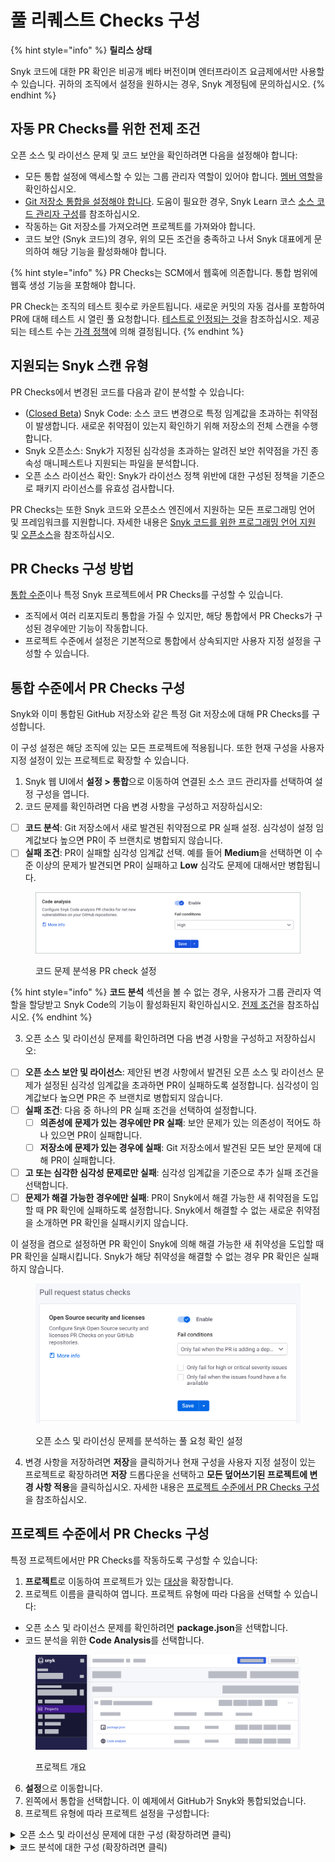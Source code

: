 # 풀 리퀘스트 Checks 구성

{% hint style="info" %}
**릴리스 상태**

Snyk 코드에 대한 PR 확인은 비공개 베타 버전이며 엔터프라이즈 요금제에서만 사용할 수 있습니다. 귀하의 조직에서 설정을 원하시는 경우, Snyk 계정팀에 문의하십시오.
{% endhint %}

## 자동 PR Checks를 위한 전제 조건

오픈 소스 및 라이선스 문제 및 코드 보안을 확인하려면 다음을 설정해야 합니다:

* 모든 통합 설정에 액세스할 수 있는 그룹 관리자 역할이 있어야 합니다. [멤버 역할](../../../snyk-admin/user-roles/user-role-management.md)을 확인하십시오.
* [Git 저장소 통합을 설정해야 합니다](../../../scm-ide-and-ci-cd-integrations/snyk-scm-integrations/). 도움이 필요한 경우, Snyk Learn 코스 [소스 코드 관리자 구성](https://learn.snyk.io/lesson/configure-snyk-scm/)를 참조하십시오.
* 작동하는 Git 저장소를 가져오려면 프로젝트를 가져와야 합니다.
* 코드 보안 (Snyk 코드)의 경우, 위의 모든 조건을 충족하고 나서 Snyk 대표에게 문의하여 해당 기능을 활성화해야 합니다.

{% hint style="info" %}
PR Checks는 SCM에서 웹훅에 의존합니다. 통합 범위에 웹훅 생성 기능을 포함해야 합니다.

PR Check는 조직의 테스트 횟수로 카운트됩니다. 새로운 커밋의 자동 검사를 포함하여 PR에 대해 테스트 시 열린 풀 요청합니다. [테스트로 인정되는 것](../../../working-with-snyk/what-counts-as-a-test.md)을 참조하십시오. 제공되는 테스트 수는 [가격 정책](../../../implement-snyk/enterprise-implementation-guide/trial-limitations.md)에 의해 결정됩니다.
{% endhint %}

## 지원되는 Snyk 스캔 유형

PR Checks에서 변경된 코드를 다음과 같이 분석할 수 있습니다:

* ([Closed Beta](../../../getting-started/snyk-release-process.md#closed-beta)) Snyk Code: 소스 코드 변경으로 특정 임계값을 초과하는 취약점이 발생합니다. 새로운 취약점이 있는지 확인하기 위해 저장소의 전체 스캔을 수행합니다.
* Snyk 오픈소스: Snyk가 지정된 심각성을 초과하는 알려진 보안 취약점을 가진 종속성 매니페스트나 지원되는 파일을 분석합니다.
* 오픈 소스 라이선스 확인: Snyk가 라이선스 정책 위반에 대한 구성된 정책을 기준으로 패키지 라이선스를 유효성 검사합니다.

PR Checks는 또한 Snyk 코드와 오픈소스 엔진에서 지원하는 모든 프로그래밍 언어 및 프레임워크를 지원합니다. 자세한 내용은 [Snyk 코드를 위한 프로그래밍 언어 지원](../../../supported-languages-package-managers-and-frameworks/#code-analysis-snyk-code) 및 [오픈소스](../../../supported-languages-package-managers-and-frameworks/#open-source-and-licensing-snyk-open-source)을 참조하십시오.

## PR Checks 구성 방법

[통합 수준](configure-pull-request-checks.md#configure-pr-checks-at-the-integration-level)이나 특정 Snyk 프로젝트에서 PR Checks를 구성할 수 있습니다.

* 조직에서 여러 리포지토리 통합을 가질 수 있지만, 해당 통합에서 PR Checks가 구성된 경우에만 기능이 작동합니다.
* 프로젝트 수준에서 설정은 기본적으로 통합에서 상속되지만 사용자 지정 설정을 구성할 수 있습니다.

## 통합 수준에서 PR Checks 구성

Snyk와 이미 통합된 GitHub 저장소와 같은 특정 Git 저장소에 대해 PR Checks를 구성합니다.

이 구성 설정은 해당 조직에 있는 모든 프로젝트에 적용됩니다. 또한 현재 구성을 사용자 지정 설정이 있는 프로젝트로 확장할 수 있습니다.

1. Snyk 웹 UI에서 **설정 > 통합**으로 이동하여 연결된 소스 코드 관리자를 선택하여 설정 구성을 엽니다.
2. 코드 문제를 확인하려면 다음 변경 사항을 구성하고 저장하십시오:

* [ ] **코드 분석**: Git 저장소에서 새로 발견된 취약점으로 PR 실패 설정. 심각성이 설정 임계값보다 높으면 PR이 주 브랜치로 병합되지 않습니다.
* [ ] **실패 조건**: PR이 실패할 심각성 임계값 선택. 예를 들어 **Medium**을 선택하면 이 수준 이상의 문제가 발견되면 PR이 실패하고 **Low** 심각도 문제에 대해서만 병합됩니다.

<figure><img src="../../../.gitbook/assets/enable analyze code.png" alt="코드 문제 분석용 PR check 설정."><figcaption><p>코드 문제 분석용 PR check 설정</p></figcaption></figure>

{% hint style="info" %}
**코드 분석** 섹션을 볼 수 없는 경우, 사용자가 그룹 관리자 역할을 할당받고 Snyk Code의 기능이 활성화된지 확인하십시오. [전제 조건](configure-pull-request-checks.md#prerequisites)을 참조하십시오.
{% endhint %}

3. 오픈 소스 및 라이선싱 문제를 확인하려면 다음 변경 사항을 구성하고 저장하십시오:

* [ ] **오픈 소스 보안 및 라이선스**: 제안된 변경 사항에서 발견된 오픈 소스 및 라이선스 문제가 설정된 심각성 임계값을 초과하면 PR이 실패하도록 설정합니다. 심각성이 임계값보다 높으면 PR은 주 브랜치로 병합되지 않습니다.
* [ ] **실패 조건**: 다음 중 하나의 PR 실패 조건을 선택하여 설정합니다.
  * [ ] **의존성에 문제가 있는 경우에만 PR 실패**: 보안 문제가 있는 의존성이 적어도 하나 있으면 PR이 실패합니다.
  * [ ] **저장소에 문제가 있는 경우에 실패**: Git 저장소에서 발견된 모든 보안 문제에 대해 PR이 실패합니다.
* [ ] **고 또는 심각한 심각성 문제로만 실패**: 심각성 임계값을 기준으로 추가 실패 조건을 선택합니다.
* [ ] **문제가 해결 가능한 경우에만 실패**: PR이 Snyk에서 해결 가능한 새 취약점을 도입할 때 PR 확인에 실패하도록 설정합니다. Snyk에서 해결할 수 없는 새로운 취약점을 소개하면 PR 확인을 실패시키지 않습니다.

이 설정을 켬으로 설정하면 PR 확인이 Snyk에 의해 해결 가능한 새 취약성을 도입할 때 PR 확인을 실패시킵니다. Snyk가 해당 취약성을 해결할 수 없는 경우 PR 확인은 실패하지 않습니다.

<figure><img src="../../../.gitbook/assets/Screenshot 2023-04-28 at 12.06.13 (1) (1).png" alt="오픈 소스 및 라이선싱 문제를 분석하는 풀 요청 확인 설정." width="563"><figcaption><p>오픈 소스 및 라이선싱 문제를 분석하는 풀 요청 확인 설정</p></figcaption></figure>

4. 변경 사항을 저장하려면 **저장**을 클릭하거나 현재 구성을 사용자 지정 설정이 있는 프로젝트로 확장하려면 **저장** 드롭다운을 선택하고 **모든 덮어쓰기된 프로젝트에 변경 사항 적용**을 클릭하십시오. 자세한 내용은 [프로젝트 수준에서 PR Checks 구성](configure-pull-request-checks.md#configure-pr-checks-at-the-project-level)을 참조하십시오.

## 프로젝트 수준에서 PR Checks 구성

특정 프로젝트에서만 PR Checks를 작동하도록 구성할 수 있습니다:

1. **프로젝트**로 이동하여 프로젝트가 있는 [대상](../../../snyk-admin/snyk-projects/#target)을 확장합니다.
2. 프로젝트 이름을 클릭하여 엽니다. 프로젝트 유형에 따라 다음을 선택할 수 있습니다:

* 오픈 소스 및 라이선스 문제를 확인하려면 **package.json**을 선택합니다.
* 코드 분석을 위한 **Code Analysis**를 선택합니다.

<figure><img src="../../../.gitbook/assets/configure_pr_checks_project_level.png" alt="프로젝트 개요"><figcaption><p>프로젝트 개요</p></figcaption></figure>

6. **설정**으로 이동합니다.
7. 왼쪽에서 통합을 선택합니다. 이 예제에서 GitHub가 Snyk와 통합되었습니다.
8. 프로젝트 유형에 따라 프로젝트 설정을 구성합니다:

<details>

<summary>오픈 소스 및 라이선싱 문제에 대한 구성 (확장하려면 클릭)</summary>

1. **풀 요청을 위한 Snyk 테스트**에서 **사용자 지정**을 선택하여 설정을 구성합니다.
2. 제안된 변경 사항에서 발견된 오픈 소스 및 라이선스 문제가 설정된 심각성 임계값을 초과할 때 PR을 실패시키도록 옵션을 활성화합니다.
3. 다음 설정을 구성합니다:

* [ ] **실패 조건**: 보안 문제 분포를 기반으로 다음 중 하나의 PR 실패 조건을 선택합니다.
  * [ ] **의존성에 문제가 있는 경우에만 PR 실패**: 보안 문제가 있는 의존성이 하나 이상 있을 때 PR이 실패합니다.
  * [ ] **저장소에 문제가 있는 경우에 실패**: Git 저장소에서 발견된 모든 보안 문제를 위해 PR이 실패합니다.
* [ ] **고 또는 심각한 심각성 문제로만 실패**: 심각성 임계값을 기준으로 추가 실패 조건을 선택합니다.
* [ ] **문제가 해결 가능한 경우에만 실패**: PR이 Snyk에 의해 해결 가능한 새 취약점을 도입할 때 PR 확인에 실패하도록 설정합니다.

4. 변경 사항을 저장하려면 **Snyk 풀 요청 설정 업데이트**를 클릭하십시오.

</details>

<details>

<summary>코드 분석에 대한 구성 (확장하려면 클릭)</summary>

1. **풀 요청을 위한 Snyk Code**에서 **사용자 지정**을 선택하여 설정을 구성합니다.
2. 제안된 변경 사항에서 발견된 보안 문제가 설정된 심각성 임계값을 초과할 때 PR을 실패시키도록 옵션을 활성화합니다.
3. 다음 설정을 구성합니다:

* [ ] **PR 확인 실패를 위한 최소 심각성**: PR이 실패하는 심각성 임계값을 선택합니다. 예를 들어 **Medium**을 선택하면 해당 수준 이상의 문제가 발견되었을 때 PR이 실패하고 **Low** 심각도 문제에 대해서만 병합됩니다.

4. 변경 사항을 저장하려면 **Snyk 풀 요청 설정 업데이트**를 클릭하십시오.

</details>
